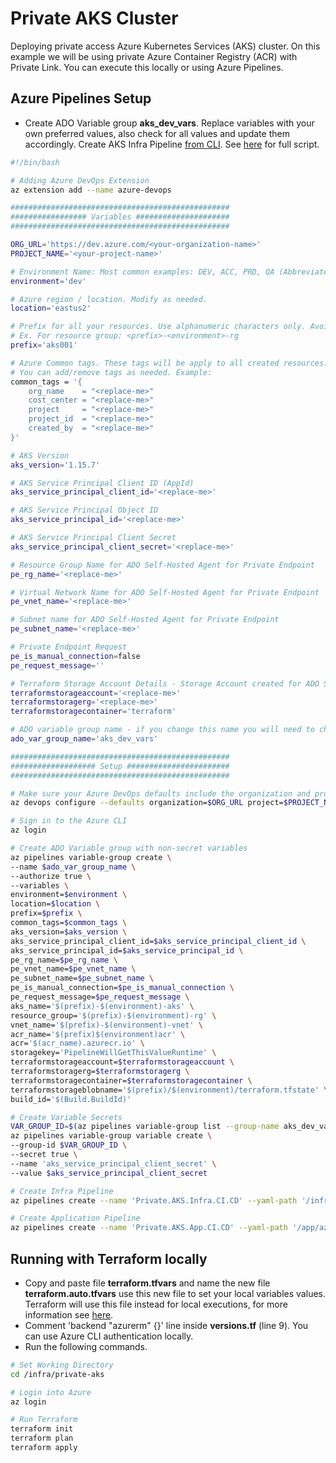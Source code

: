 # Private AKS Cluster

Deploying private access Azure Kubernetes Services (AKS) cluster. On this example we will be using private Azure Container Registry (ACR) with Private Link. You can execute this locally or using Azure Pipelines.

## Azure Pipelines Setup

* Create ADO Variable group **aks_dev_vars**. Replace variables with your own preferred values, also check for all **<replace-me>** values and update them accordingly. Create AKS Infra Pipeline [from CLI](https://docs.microsoft.com/en-us/azure/devops/pipelines/create-first-pipeline-cli). See [here](/infra/private-aks/azure-pipelines.sh) for full script.
```bash
#!/bin/bash

# Adding Azure DevOps Extension
az extension add --name azure-devops

#################################################
################# Variables #####################
#################################################

ORG_URL='https://dev.azure.com/<your-organization-name>'
PROJECT_NAME='<your-project-name>'

# Environment Name: Most common examples: DEV, ACC, PRD, QA (Abbreviate if possible)
environment='dev'

# Azure region / location. Modify as needed.
location='eastus2' 

# Prefix for all your resources. Use alphanumeric characters only. Avoid special characters. Ex. ado001
# Ex. For resource group: <prefix>-<environment>-rg
prefix='aks001'

# Azure Common tags. These tags will be apply to all created resources.
# You can add/remove tags as needed. Example: 
common_tags = '{
    org_name    = "<replace-me>"
    cost_center = "<replace-me>"
    project     = "<replace-me>"
    project_id  = "<replace-me>"
    created_by  = "<replace-me>"
}'

# AKS Version
aks_version='1.15.7'

# AKS Service Principal Client ID (AppId)
aks_service_principal_client_id='<replace-me>'

# AKS Service Principal Object ID
aks_service_principal_id='<replace-me>'

# AKS Service Principal Client Secret
aks_service_principal_client_secret='<replace-me>'

# Resource Group Name for ADO Self-Hosted Agent for Private Endpoint
pe_rg_name='<replace-me>'

# Virtual Network Name for ADO Self-Hosted Agent for Private Endpoint
pe_vnet_name='<replace-me>'

# Subnet name for ADO Self-Hosted Agent for Private Endpoint
pe_subnet_name='<replace-me>'

# Private Endpoint Request
pe_is_manual_connection=false
pe_request_message=''

# Terraform Storage Account Details - Storage Account created for ADO Self-Hosted Agent
terraformstorageaccount='<replace-me>'
terraformstoragerg='<replace-me>'
terraformstoragecontainer='terraform'

# ADO variable group name - if you change this name you will need to change azure-pipelines.yml file.
ado_var_group_name='aks_dev_vars'

#################################################
################### Setup #######################
#################################################

# Make sure your Azure DevOps defaults include the organization and project from the command prompt
az devops configure --defaults organization=$ORG_URL project=$PROJECT_NAME

# Sign in to the Azure CLI
az login

# Create ADO Variable group with non-secret variables
az pipelines variable-group create \
--name $ado_var_group_name \
--authorize true \
--variables \
environment=$environment \
location=$location \
prefix=$prefix \
common_tags=$common_tags \
aks_version=$aks_version \
aks_service_principal_client_id=$aks_service_principal_client_id \
aks_service_principal_id=$aks_service_principal_id \
pe_rg_name=$pe_rg_name \
pe_vnet_name=$pe_vnet_name \
pe_subnet_name=$pe_subnet_name \
pe_is_manual_connection=$pe_is_manual_connection \
pe_request_message=$pe_request_message \
aks_name='$(prefix)-$(environment)-aks' \
resource_group='$(prefix)-$(environment)-rg' \
vnet_name='$(prefix)-$(environment)-vnet' \
acr_name='$(prefix)$(environment)acr' \
acr='$(acr_name).azurecr.io' \
storagekey='PipelineWillGetThisValueRuntime' \
terraformstorageaccount=$terraformstorageaccount \
terraformstoragerg=$terraformstoragerg \
terraformstoragecontainer=$terraformstoragecontainer \
terraformstorageblobname='$(prefix)/$(environment)/terraform.tfstate' \
build_id='$(Build.BuildId)'

# Create Variable Secrets
VAR_GROUP_ID=$(az pipelines variable-group list --group-name aks_dev_vars --top 1 --query "[0].id" -o tsv)
az pipelines variable-group variable create \
--group-id $VAR_GROUP_ID \
--secret true \
--name 'aks_service_principal_client_secret' \
--value $aks_service_principal_client_secret

# Create Infra Pipeline
az pipelines create --name 'Private.AKS.Infra.CI.CD' --yaml-path '/infra/private-aks/azure-pipelines.yml' --repository private-aks-app --repository-type tfsgit --branch master

# Create Application Pipeline
az pipelines create --name 'Private.AKS.App.CI.CD' --yaml-path '/app/azure-pipelines.yml' --repository private-aks-app --repository-type tfsgit --branch master

```

## Running with Terraform locally

* Copy and paste file **terraform.tfvars** and name the new file **terraform.auto.tfvars** use this new file to set your local variables values. Terraform will use this file instead for local executions, for more information see [here](https://www.terraform.io/docs/configuration/variables.html#variable-definition-precedence).
* Comment 'backend "azurerm" {}' line inside **versions.tf** (line 9). You can use Azure CLI authentication locally.
* Run the following commands.

```bash
# Set Working Directory
cd /infra/private-aks

# Login into Azure
az login 

# Run Terraform 
terraform init
terraform plan
terraform apply 
```

